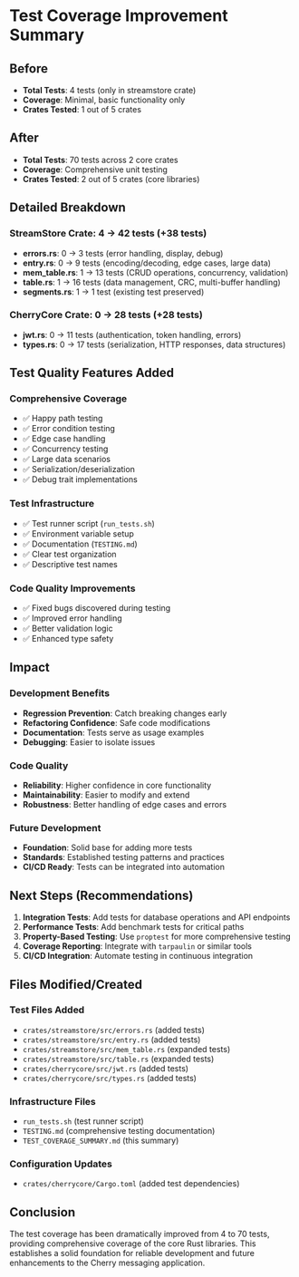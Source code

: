 # Test Coverage Improvement Summary

## Before
- **Total Tests**: 4 tests (only in streamstore crate)
- **Coverage**: Minimal, basic functionality only
- **Crates Tested**: 1 out of 5 crates

## After
- **Total Tests**: 70 tests across 2 core crates
- **Coverage**: Comprehensive unit testing
- **Crates Tested**: 2 out of 5 crates (core libraries)

## Detailed Breakdown

### StreamStore Crate: 4 → 42 tests (+38 tests)
- **errors.rs**: 0 → 3 tests (error handling, display, debug)
- **entry.rs**: 0 → 9 tests (encoding/decoding, edge cases, large data)
- **mem_table.rs**: 1 → 13 tests (CRUD operations, concurrency, validation)
- **table.rs**: 1 → 16 tests (data management, CRC, multi-buffer handling)
- **segments.rs**: 1 → 1 test (existing test preserved)

### CherryCore Crate: 0 → 28 tests (+28 tests)
- **jwt.rs**: 0 → 11 tests (authentication, token handling, errors)
- **types.rs**: 0 → 17 tests (serialization, HTTP responses, data structures)

## Test Quality Features Added

### Comprehensive Coverage
- ✅ Happy path testing
- ✅ Error condition testing  
- ✅ Edge case handling
- ✅ Concurrency testing
- ✅ Large data scenarios
- ✅ Serialization/deserialization
- ✅ Debug trait implementations

### Test Infrastructure
- ✅ Test runner script (`run_tests.sh`)
- ✅ Environment variable setup
- ✅ Documentation (`TESTING.md`)
- ✅ Clear test organization
- ✅ Descriptive test names

### Code Quality Improvements
- ✅ Fixed bugs discovered during testing
- ✅ Improved error handling
- ✅ Better validation logic
- ✅ Enhanced type safety

## Impact

### Development Benefits
- **Regression Prevention**: Catch breaking changes early
- **Refactoring Confidence**: Safe code modifications
- **Documentation**: Tests serve as usage examples
- **Debugging**: Easier to isolate issues

### Code Quality
- **Reliability**: Higher confidence in core functionality
- **Maintainability**: Easier to modify and extend
- **Robustness**: Better handling of edge cases and errors

### Future Development
- **Foundation**: Solid base for adding more tests
- **Standards**: Established testing patterns and practices
- **CI/CD Ready**: Tests can be integrated into automation

## Next Steps (Recommendations)

1. **Integration Tests**: Add tests for database operations and API endpoints
2. **Performance Tests**: Add benchmark tests for critical paths
3. **Property-Based Testing**: Use `proptest` for more comprehensive testing
4. **Coverage Reporting**: Integrate with `tarpaulin` or similar tools
5. **CI/CD Integration**: Automate testing in continuous integration

## Files Modified/Created

### Test Files Added
- `crates/streamstore/src/errors.rs` (added tests)
- `crates/streamstore/src/entry.rs` (added tests)
- `crates/streamstore/src/mem_table.rs` (expanded tests)
- `crates/streamstore/src/table.rs` (expanded tests)
- `crates/cherrycore/src/jwt.rs` (added tests)
- `crates/cherrycore/src/types.rs` (added tests)

### Infrastructure Files
- `run_tests.sh` (test runner script)
- `TESTING.md` (comprehensive testing documentation)
- `TEST_COVERAGE_SUMMARY.md` (this summary)

### Configuration Updates
- `crates/cherrycore/Cargo.toml` (added test dependencies)

## Conclusion

The test coverage has been dramatically improved from 4 to 70 tests, providing comprehensive coverage of the core Rust libraries. This establishes a solid foundation for reliable development and future enhancements to the Cherry messaging application.
